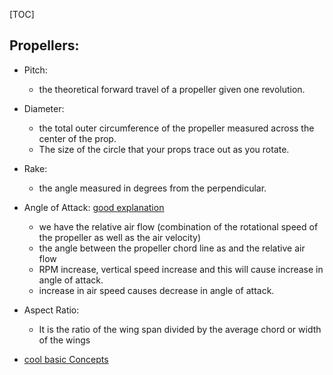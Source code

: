 [TOC]



## Propellers:

* Pitch:

  * the theoretical forward travel of a propeller given one revolution. 
* Diameter:

  * the total outer circumference of the propeller measured across the center of the prop. 
  * The size of the circle that your props trace out as you rotate.
* Rake:

  * the angle measured in degrees from the perpendicular.
* Angle of Attack: [good explanation](https://www.youtube.com/watch?v=R7hyrD9-R4A)
  * we have the relative air flow (combination of the rotational speed of the propeller as well as the air velocity)
  * the angle between the propeller chord line as and the relative air flow
  * RPM increase, vertical speed increase and this will cause increase in angle of attack. 
  * increase in air speed causes decrease in angle of attack. 
* Aspect Ratio:
  * It is the ratio of the wing span divided by the average chord or width of the wings
* [cool basic Concepts](http://www.propdesigner.co.uk/html/axes_of_rotation.html)
